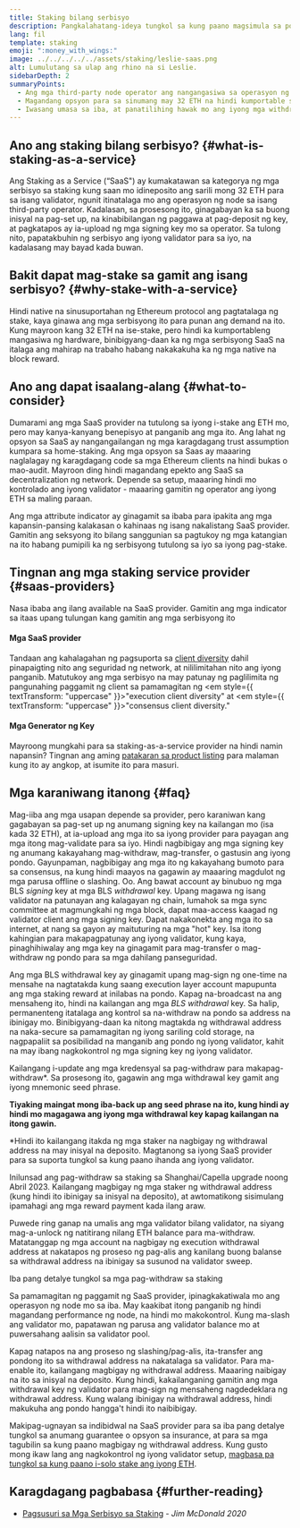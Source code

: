 ```yaml
---
title: Staking bilang serbisyo
description: Pangkalahatang-ideya tungkol sa kung paano magsimula sa pooled staking ng ETH
lang: fil
template: staking
emoji: ":money_with_wings:"
image: ../../../../../assets/staking/leslie-saas.png
alt: Lumulutang sa ulap ang rhino na si Leslie.
sidebarDepth: 2
summaryPoints:
  - Ang mga third-party node operator ang nangangasiwa sa operasyon ng iyong validator client
  - Magandang opsyon para sa sinumang may 32 ETH na hindi kumportable sa pagiging teknikal at kumplikado ng pagpapatakbo ng node
  - Iwasang umasa sa iba, at panatilihing hawak mo ang iyong mga withdrawal key
---
```


## Ano ang staking bilang serbisyo? {#what-is-staking-as-a-service}

Ang Staking as a Service (“SaaS") ay kumakatawan sa kategorya ng mga serbisyo sa staking kung saan mo idineposito ang sarili mong 32 ETH para sa isang validator, ngunit itinatalaga mo ang operasyon ng node sa isang third-party operator. Kadalasan, sa prosesong ito, ginagabayan ka sa buong inisyal na pag-set up, na kinabibilangan ng paggawa at pag-deposit ng key, at pagkatapos ay ia-upload ng mga signing key mo sa operator. Sa tulong nito, papatakbuhin ng serbisyo ang iyong validator para sa iyo, na kadalasang may bayad kada buwan.

## Bakit dapat mag-stake sa gamit ang isang serbisyo? {#why-stake-with-a-service}

Hindi native na sinusuportahan ng Ethereum protocol ang pagtatalaga ng stake, kaya ginawa ang mga serbisyong ito para punan ang demand na ito. Kung mayroon kang 32 ETH na ise-stake, pero hindi ka kumportableng mangasiwa ng hardware, binibigyang-daan ka ng mga serbisyong SaaS na italaga ang mahirap na trabaho habang nakakakuha ka ng mga native na block reward.

<CardGrid>
  <Card title="Sarili mong validator" emoji=":desktop_computer:" description="Deposit your own 32 ETH to activate your own set of signing keys that will participate in Ethereum consensus. Monitor your progress with dashboards to watch those ETH rewards accumulate." />    
  <Card title="Madaling magsimula" emoji="🏁" description="Forget about hardware specs, setup, node maintenance and upgrades. SaaS providers let you outsource the hard part by uploading your own signing credentials, allowing them to run a validator on your behalf, for a small cost." />
  <Card title="Limitahan ang iyong panganib" emoji=":shield:" description="In many cases users do not have to give up access to the keys that enable withdrawing or transferring staked funds. These are different from the signing keys, and can be stored separately to limit (but not eliminate) your risk as a staker." />
</CardGrid>

<StakingComparison page="saas" />

## Ano ang dapat isaalang-alang {#what-to-consider}

Dumarami ang mga SaaS provider na tutulong sa iyong i-stake ang ETH mo, pero may kanya-kanyang benepisyo at panganib ang mga ito. Ang lahat ng opsyon sa SaaS ay nangangailangan ng mga karagdagang trust assumption kumpara sa home-staking. Ang mga opsyon sa Saas ay maaaring naglalagay ng karagdagang code sa mga Ethereum clients na hindi bukas o mao-audit. Mayroon ding hindi magandang epekto ang SaaS sa decentralization ng network. Depende sa setup, maaaring hindi mo kontrolado ang iyong validator - maaaring gamitin ng operator ang iyong ETH sa maling paraan.

Ang mga attribute indicator ay ginagamit sa ibaba para ipakita ang mga kapansin-pansing kalakasan o kahinaas ng isang nakalistang SaaS provider. Gamitin ang seksyong ito bilang sanggunian sa pagtukoy ng mga katangian na ito habang pumipili ka ng serbisyong tutulong sa iyo sa iyong pag-stake.

<StakingConsiderations page="saas" />

## Tingnan ang mga staking service provider {#saas-providers}

Nasa ibaba ang ilang available na SaaS provider. Gamitin ang mga indicator sa itaas upang tulungan kang gamitin ang mga serbisyong ito

<ProductDisclaimer />

#### Mga SaaS provider

<StakingProductsCardGrid category="saas" />

Tandaan ang kahalagahan ng pagsuporta sa [client diversity](/developers/docs/nodes-and-clients/client-diversity/) dahil pinapaigting nito ang seguridad ng network, at nililimitahan nito ang iyong panganib. Matutukoy ang mga serbisyo na may patunay ng paglilimita ng pangunahing paggamit ng client sa pamamagitan ng <em style={{ textTransform: "uppercase" }}>"execution client diversity"</em> at <em style={{ textTransform: "uppercase" }}>"consensus client diversity."</em>

#### Mga Generator ng Key

<StakingProductsCardGrid category="keyGen" />

Mayroong mungkahi para sa staking-as-a-service provider na hindi namin napansin? Tingnan ang aming [patakaran sa product listing](/contributing/adding-staking-products/) para malaman kung ito ay angkop, at isumite ito para masuri.

## Mga karaniwang itanong {#faq}

<ExpandableCard title="Sino ang nangangasiwa ng aking mga key?" eventCategory="SaasStaking" eventName="clicked who holds my keys">
Mag-iiba ang mga usapan depende sa provider, pero karaniwan kang gagabayan sa pag-set up ng anumang signing key na kailangan mo (isa kada 32 ETH), at ia-upload ang mga ito sa iyong provider para payagan ang mga itong mag-validate para sa iyo. Hindi nagbibigay ang mga signing key ng anumang kakayahang mag-withdraw, mag-transfer, o gastusin ang iyong pondo. Gayunpaman, nagbibigay ang mga ito ng kakayahang bumoto para sa consensus, na kung hindi maayos na gagawin ay maaaring magdulot ng mga parusa offline o slashing.
</ExpandableCard>

<ExpandableCard title="May dalawang set ng mga key?" eventCategory="SaasStaking" eventName="clicked so there are two sets of keys">
Oo. Ang bawat account ay binubuo ng mga BLS <em>signing</em> key at mga BLS <em>withdrawal</em> key. Upang magawa ng isang validator na patunayan ang kalagayan ng chain, lumahok sa mga sync committee at magmungkahi ng mga block, dapat maa-access kaagad ng validator client ang mga signing key. Dapat nakakonekta ang mga ito sa internet, at nang sa gayon ay maituturing na mga "hot" key. Isa itong kahingian para makapagpatunay ang iyong validator, kung kaya, pinaghihiwalay ang mga key na ginagamit para mag-transfer o mag-withdraw ng pondo para sa mga dahilang panseguridad.

Ang mga BLS withdrawal key ay ginagamit upang mag-sign ng one-time na mensahe na nagtatakda kung saang execution layer account mapupunta ang mga staking reward at inilabas na pondo. Kapag na-broadcast na ang mensaheng ito, hindi na kailangan ang mga <em>BLS withdrawal</em> key. Sa halip, permanenteng itatalaga ang kontrol sa na-withdraw na pondo sa address na ibinigay mo. Binibigyang-daan ka nitong magtakda ng withdrawal address na naka-secure sa pamamagitan ng iyong sariling cold storage, na nagpapaliit sa posibilidad na manganib ang pondo ng iyong validator, kahit na may ibang nagkokontrol ng mga signing key ng iyong validator.

Kailangang i-update ang mga kredensyal sa pag-withdraw para makapag-withdraw\*. Sa prosesong ito, gagawin ang mga withdrawal key gamit ang iyong mnemonic seed phrase.

<strong>Tiyaking maingat mong iba-back up ang seed phrase na ito, kung hindi ay hindi mo magagawa ang iyong mga withdrawal key kapag kailangan na itong gawin.</strong>

\*Hindi ito kailangang itakda ng mga staker na nagbigay ng withdrawal address na may inisyal na deposito. Magtanong sa iyong SaaS provider para sa suporta tungkol sa kung paano ihanda ang iyong validator.
</ExpandableCard>

<ExpandableCard title="Kailan ako puwedeng mag-withdraw?" eventCategory="SaasStaking" eventName="clicked when can I withdraw">
Inilunsad ang pag-withdraw sa staking sa Shanghai/Capella upgrade noong Abril 2023. Kailangang magbigay ng mga staker ng withdrawal address (kung hindi ito ibinigay sa inisyal na deposito), at awtomatikong sisimulang ipamahagi ang mga reward payment kada ilang araw.

Puwede ring ganap na umalis ang mga validator bilang validator, na siyang mag-a-unlock ng natitirang nilang ETH balance para ma-withdraw. Matatanggap ng mga account na nagbigay ng execution withdrawal address at nakatapos ng proseso ng pag-alis ang kanilang buong balanse sa withdrawal address na ibinigay sa susunod na validator sweep.

<ButtonLink to="/staking/withdrawals/">Iba pang detalye tungkol sa mga pag-withdraw sa staking</ButtonLink>
</ExpandableCard>

<ExpandableCard title="Anong mangyayari kung masa-slash ako?" eventCategory="SaasStaking" eventName="clicked what happens if I get slashed">
Sa pamamagitan ng paggamit ng SaaS provider, ipinagkakatiwala mo ang operasyon ng node mo sa iba. May kaakibat itong panganib ng hindi magandang performance ng node, na hindi mo makokontrol. Kung ma-slash ang validator mo, papatawan ng parusa ang validator balance mo at puwersahang aalisin sa validator pool.

Kapag natapos na ang proseso ng slashing/pag-alis, ita-transfer ang pondong ito sa withdrawal address na nakatalaga sa validator. Para ma-enable ito, kailangang magbigay ng withdrawal address. Maaaring naibigay na ito sa inisyal na deposito. Kung hindi, kakailanganing gamitin ang mga withdrawal key ng validator para mag-sign ng mensaheng nagdedeklara ng withdrawal address. Kung walang ibinigay na withdrawal address, hindi makukuha ang pondo hangga't hindi ito naibibigay.

Makipag-ugnayan sa indibidwal na SaaS provider para sa iba pang detalye tungkol sa anumang guarantee o opsyon sa insurance, at para sa mga tagubilin sa kung paano magbigay ng withdrawal address. Kung gusto mong ikaw lang ang nagkokontrol ng iyong validator setup, <a href="/staking/solo/">magbasa pa tungkol sa kung paano i-solo stake ang iyong ETH</a>.
</ExpandableCard>

## Karagdagang pagbabasa {#further-reading}

- [Pagsusuri sa Mga Serbisyo sa Staking](https://www.attestant.io/posts/evaluating-staking-services/) - _Jim McDonald 2020_
